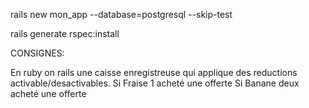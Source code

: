 rails new mon_app --database=postgresql --skip-test

rails generate rspec:install

CONSIGNES:

En ruby on rails une caisse enregistreuse qui applique des reductions activable/desactivables.
Si Fraise 1 acheté une offerte
Si Banane deux acheté une offerte
